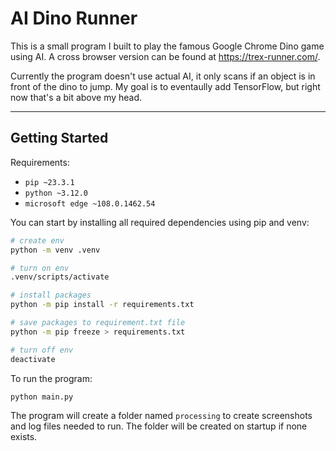 # AI Dino Runner

This is a small program I built to play the famous Google Chrome Dino game using AI. A cross browser version can be found at <https://trex-runner.com/>.

Currently the program doesn't use actual AI, it only scans if an object is in front of the dino to jump. My goal is to eventaully add TensorFlow, but right now that's a bit above my head.

---

## Getting Started

Requirements:

* `pip ~23.3.1`
* `python ~3.12.0`
* `microsoft edge ~108.0.1462.54`

You can start by installing all required dependencies using pip and venv:

```bash
# create env
python -m venv .venv

# turn on env
.venv/scripts/activate

# install packages
python -m pip install -r requirements.txt

# save packages to requirement.txt file
python -m pip freeze > requirements.txt

# turn off env
deactivate
```

To run the program:

```bash
python main.py
```

The program will create a folder named `processing` to create screenshots and log files needed to run. The folder will be created on startup if none exists.
